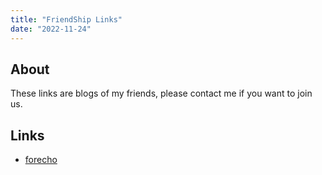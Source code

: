```yaml
---
title: "FriendShip Links"
date: "2022-11-24"
---
```


## About

These links are blogs of my friends, please contact me if you want to join us. 

## Links
- [forecho](https://blog.forecho.com/)